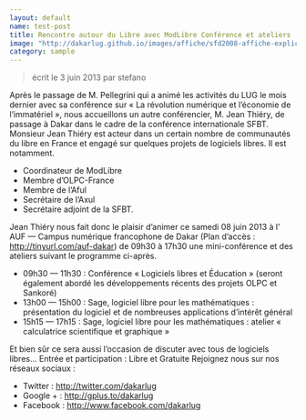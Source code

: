 ```yaml
---
layout: default
name: test-post
title: Rencontre autour du Libre avec ModLibre Conférence et ateliers
image: "http://dakarlug.github.io/images/affiche/sfd2008-affiche-explications.png"
category: sample
---
```


> écrit le 3 juin 2013 par stefano 

Après le passage de M. Pellegrini qui a animé les activités du LUG le mois dernier avec sa conférence sur « La révolution numérique et l’économie de l’immatériel », nous accueillons un autre conférencier, M. Jean Thiéry, de passage à Dakar dans le cadre de la conférence internationale SFBT.
Monsieur Jean Thiéry est acteur dans un certain nombre de communautés du libre en France et engagé sur quelques projets de logiciels libres. Il est notamment.

* Coordinateur de ModLibre
* Membre d’OLPC-France
* Membre de l’Aful
* Secrétaire de l’Axul
* Secrétaire adjoint de la SFBT.

Jean Thiéry nous fait donc le plaisir d’animer ce samedi 08 juin 2013 à l’ AUF — Campus numérique francophone de Dakar (Plan d’accès : http://tinyurl.com/auf-dakar) de 09h30 à 17h30 une mini-conférence et des ateliers suivant le programme ci-après.

* 09h30 — 11h30 : Conférence « Logiciels libres et Éducation » (seront également abordé les développements récents des projets OLPC et Sankoré)
* 13h00 — 15h00 : Sage, logiciel libre pour les mathématiques : présentation du logiciel et de nombreuses applications d’intérêt général
* 15h15 — 17h15 : Sage, logiciel libre pour les mathématiques : atelier « calculatrice scientifique et graphique »

Et bien sûr ce sera aussi l’occasion de discuter avec tous de logiciels libres…
Entrée et participation : Libre et Gratuite
Rejoignez nous sur nos réseaux sociaux :

* Twitter : http://twitter.com/dakarlug
* Google + : http://gplus.to/dakarlug
* Facebook : http://www.facebook.com/dakarlug
